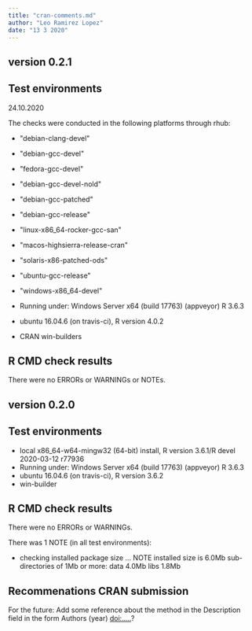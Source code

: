 ```yaml
---
title: "cran-comments.md"
author: "Leo Ramirez Lopez"
date: "13 3 2020"
---
```


## version 0.2.1
## Test environments
24.10.2020

The checks were conducted in the following platforms through rhub:

- "debian-clang-devel"

- "debian-gcc-devel"

- "fedora-gcc-devel"

- "debian-gcc-devel-nold"

- "debian-gcc-patched"

- "debian-gcc-release"

- "linux-x86_64-rocker-gcc-san" 

- "macos-highsierra-release-cran" 

- "solaris-x86-patched-ods" 

- "ubuntu-gcc-release"

- "windows-x86_64-devel"

- Running under: Windows Server x64 (build 17763) (appveyor) R 3.6.3 

- ubuntu 16.04.6 (on travis-ci), R version 4.0.2

- CRAN win-builders

## R CMD check results
There were no ERRORs or WARNINGs or NOTEs. 



## version 0.2.0
## Test environments
* local x86_64-w64-mingw32 (64-bit) install, R version 3.6.1/R devel 2020-03-12 r77936
* Running under: Windows Server x64 (build 17763) (appveyor) R 3.6.3 
* ubuntu 16.04.6 (on travis-ci), R version 3.6.2
* win-builder 

## R CMD check results
There were no ERRORs or WARNINGs. 

There was 1 NOTE (in all test environments):

* checking installed package size ... NOTE
  installed size is  6.0Mb
  sub-directories of 1Mb or more:
    data   4.0Mb
    libs   1.8Mb

## Recommenations CRAN submission
For the future:  Add some reference about the method in
the Description field in the form Authors (year) <doi:.....>?